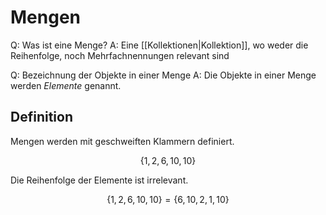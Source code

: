 # Mengen

Q: Was ist eine Menge?
A: Eine [[Kollektionen|Kollektion]], wo weder die Reihenfolge, noch Mehrfachnennungen relevant sind
<!--ID: 1758976278292-->

Q: Bezeichnung der Objekte in einer Menge
A: Die Objekte in einer Menge werden *Elemente* genannt.
<!--ID: 1758977231145-->


## Definition

Mengen werden mit geschweiften Klammern definiert.

$$
\{1, 2, 6, 10, 10\}
$$

Die Reihenfolge der Elemente ist irrelevant.

$$
\{1, 2, 6, 10, 10\} = \{6, 10, 2, 1, 10\}
$$